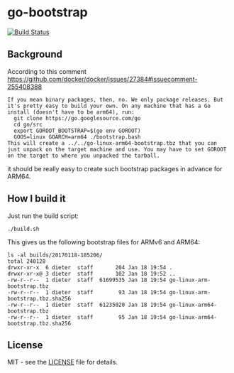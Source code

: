 # go-bootstrap
[![Build Status](https://travis-ci.org/DieterReuter/go-bootstrap.svg?branch=master)](https://travis-ci.org/DieterReuter/go-bootstrap)


## Background
According to this comment https://github.com/docker/docker/issues/27384#issuecomment-255408388
```
If you mean binary packages, then, no. We only package releases. But it's pretty easy to build your own. On any machine that has a Go install (doesn't have to be arm64), run:
  git clone https://go.googlesource.com/go
  cd go/src
  export GOROOT_BOOTSTRAP=$(go env GOROOT)
  GOOS=linux GOARCH=arm64 ./bootstrap.bash
This will create a ../../go-linux-arm64-bootstrap.tbz that you can just unpack on the target machine and use. You may have to set GOROOT on the target to where you unpacked the tarball.
```
it should be really easy to create such bootstrap packages in advance for ARM64.


## How I build it
Just run the build script:
```
./build.sh
```

This gives us the following bootstrap files for ARMv6 and ARM64:
```
ls -al builds/20170118-185206/
total 240128
drwxr-xr-x  6 dieter  staff       204 Jan 18 19:54 .
drwxr-xr-x@ 3 dieter  staff       102 Jan 18 19:52 ..
-rw-r--r--  1 dieter  staff  61699535 Jan 18 19:54 go-linux-arm-bootstrap.tbz
-rw-r--r--  1 dieter  staff        93 Jan 18 19:54 go-linux-arm-bootstrap.tbz.sha256
-rw-r--r--  1 dieter  staff  61235020 Jan 18 19:54 go-linux-arm64-bootstrap.tbz
-rw-r--r--  1 dieter  staff        95 Jan 18 19:54 go-linux-arm64-bootstrap.tbz.sha256
```


## License

MIT - see the [LICENSE](./LICENSE) file for details.
